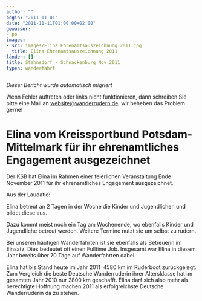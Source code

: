 ```yaml
---
author: ""
begin: "2011-11-01"
date: "2011-11-11T01:00:00+02:00"
gewässer:
- po
images:
- src: images/Elina_Ehrenamtsauszeichnung_2011.jpg
  title: Elina Ehrenamtsauszeichnung 2011
länder: []
title: Stahnsdorf - Schnackenburg Nov 2011
typen: wanderfahrt
---
```



*Dieser Bericht wurde automatisch migriert*

Wenn Fehler auftreten oder links nicht funktionieren, dann schreiben Sie bitte eine Mail an website@wanderrudern.de, wir beheben das Problem gerne!



# Elina vom Kreissportbund Potsdam- Mittelmark für ihr ehrenamtliches Engagement ausgezeichnet


Der KSB hat Elina im Rahmen einer feierlichen Veranstaltung Ende November 2011 für ihr ehrenamtliches Engagement ausgezeichnet.

Aus der Laudatio:

Elina betreut an 2 Tagen in der Woche die Kinder und Jugendlichen und bildet diese aus.

Dazu kommt meist noch ein Tag am Wochenende, wo ebenfalls Kinder und Jugendliche betreut werden. Weitere Termine nutzt sie um selbst zu rudern.

Bei unseren häufigen Wanderfahrten ist sie ebenfalls als Betreuerin im Einsatz. Dies bedeutet oft einen Fulltime Job. Insgesamt war Elina in diesem Jahr bereits über 70 Tage auf Wanderfahrten dabei.

Elina hat bis Stand heute im Jahr 2011  4580 km im Ruderboot zurückgelegt. Zum Vergleich die beste Deutsche Wanderruderin ihrer Altersklasse hat im gesamten Jahr 2010 nur 2800 km geschafft. Elina darf sich also mehr als berechtigte Hoffnung machen 2011 als erfolgreichste Deutsche Wanderruderin da zu stehen.
